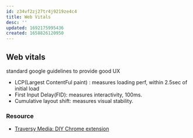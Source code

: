 ```yaml
---
id: z34vf2zj27tr4j9219ze4c4
title: Web Vitals
desc: ''
updated: 1692175995436
created: 1658826120950
---
```


## Web vitals

standard google guidelines to provide good UX

- LCP(Largest ContentFul paint) : measures loading perf, within 2.5sec of initial load
- First Input Delay(FID): measures interactivity, 100ms.
- Cumulative layout shift: measures visual stability.

### Resource

- [Traversy Media: DIY Chrome extension](https://www.youtube.com/watch?v=8B8LUn6XEkA)

